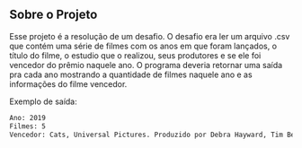 ## Sobre o Projeto

Esse projeto é a resolução de um desafio. 
O desafio era ler um arquivo .csv que contém uma série de filmes com os anos em que foram lançados, o título do filme, o estudio que o realizou, seus produtores e se ele foi vencedor do prêmio naquele ano. 
O programa deveria retornar uma saída pra cada ano mostrando a quantidade de filmes naquele ano e as informações do filme vencedor.

Exemplo de saída:

```txt
Ano: 2019
Filmes: 5
Vencedor: Cats, Universal Pictures. Produzido por Debra Hayward, Tim Bevan, Eric Fellner, and Tom Hooper
```